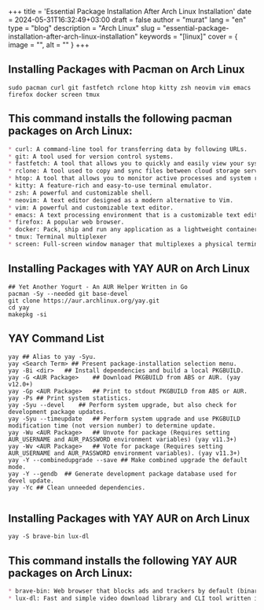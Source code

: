 +++
title = 'Essential Package Installation After Arch Linux Installation'
date = 2024-05-31T16:32:49+03:00
draft = false
author = "murat"
lang = "en"
type = "blog"
description = "Arch Linux"
slug = "essential-package-installation-after-arch-linux-installation"
keywords = "[linux]"
cover = { image = "", alt = "" }
+++


## Installing Packages with Pacman on Arch Linux
``` shell
sudo pacman curl git fastfetch rclone htop kitty zsh neovim vim emacs firefox docker screen tmux
```

## This command installs the following pacman packages on Arch Linux:

```markdown
* curl: A command-line tool for transferring data by following URLs.
* git: A tool used for version control systems.
* fastfetch: A tool that allows you to quickly and easily view your system information.
* rclone: A tool used to copy and sync files between cloud storage services.
* htop: A tool that allows you to monitor active processes and system resources in real time.
* kitty: A feature-rich and easy-to-use terminal emulator.
* zsh: A powerful and customizable shell.
* neovim: A text editor designed as a modern alternative to Vim.
* vim: A powerful and customizable text editor.
* emacs: A text processing environment that is a customizable text editor, email client, and more.
* firefox: A popular web browser.
* docker: Pack, ship and run any application as a lightweight container	
* tmux: Terminal multiplexer	
* screen: Full-screen window manager that multiplexes a physical terminal	
```

## Installing Packages with YAY AUR on Arch Linux
```shell
## Yet Another Yogurt - An AUR Helper Written in Go
pacman -Sy --needed git base-devel
git clone https://aur.archlinux.org/yay.git
cd yay
makepkg -si
```
## YAY Command List
```shell
yay	## Alias to yay -Syu.
yay <Search Term> ## Present package-installation selection menu.
yay -Bi <dir>	## Install dependencies and build a local PKGBUILD.
yay -G <AUR Package>	## Download PKGBUILD from ABS or AUR. (yay v12.0+)
yay -Gp <AUR Package>	## Print to stdout PKGBUILD from ABS or AUR.
yay -Ps	## Print system statistics.
yay -Syu --devel	## Perform system upgrade, but also check for development package updates.
yay -Syu --timeupdate	## Perform system upgrade and use PKGBUILD modification time (not version number) to determine update.
yay -Wu <AUR Package>	## Unvote for package (Requires setting AUR_USERNAME and AUR_PASSWORD environment variables) (yay v11.3+)
yay -Wv <AUR Package>	## Vote for package (Requires setting AUR_USERNAME and AUR_PASSWORD environment variables). (yay v11.3+)
yay -Y --combinedupgrade --save	## Make combined upgrade the default mode.
yay -Y --gendb	## Generate development package database used for devel update.
yay -Yc	## Clean unneeded dependencies.
	
```

## Installing Packages with YAY AUR on Arch Linux
```shell
yay -S brave-bin lux-dl
```
## This command installs the following YAY AUR packages on Arch Linux:
```markdown
* brave-bin: Web browser that blocks ads and trackers by default (binary release)	
* lux-dl: Fast and simple video download library and CLI tool written in Go
```




